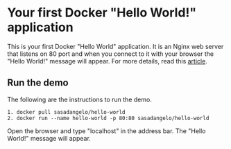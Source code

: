 # Your first Docker "Hello World!" application

This is your first Docker "Hello World" application. It is an Nginx web server that listens on 80 port and when you connect to it with your browser the "Hello World!" message will appear. For more details, read this [article](http://code4projects.altervista.org/getting-started-with-docker/).

## Run the demo

The following are the instructions to run the demo.

```
1. docker pull sasadangelo/hello-world
2. docker run --name hello-world -p 80:80 sasadangelo/hello-world
```

Open the browser and type "localhost" in the address bar. The "Hello World!" message will appear.
